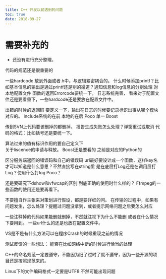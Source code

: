 ```yaml
---
title: C++ 开发以前遇到的问题
toc: true
date: 2018-09-27
---
```

# 需要补充的

- 还没有进行充分整理。


代码的规范还是很重要的

一些hardcode 放到外面或者.h中，与逻辑紧密耦合的。
什么时候添加printf？比如基本信息的输出是通过printf还是别的渠道？通知信息和log信息的分别处理
对本地配置文件
函数的返回Errorcode要统一下，
日志系统完善，
看来对于配置文件还是要看重下，一些hardcode还是要放在配置文件中。

出错的时候的返回码 要定义一下，输出在日志的时候要记录标识出事从哪个模块对应的。
include系统的在前 本地的在后
Poco 单一
Boost

传到SVN上代码要该删掉的都删掉。
报告生成失败怎么处理？弹窗重试或取消
代码的格式：比如括号还是要统一下。

算法过来的值有标识作用的要自己定义下  
关于liscence的申请与释放。
Boost还是要看的 之前是对应的Python的

区分服务端返回的错误码和自己的错误码
url最好要设计成一个函数，这样key名才可以知道是什么意思？不然直接写在string里
是在底层打Log还是在调用层打Log？使用什么打log Poco？

还是要研究下dshow和vfwcap的区别 到底正确的使用时什么样的？
Ffmpeg的一些函数的使用还是要再看下。


不要擅自作主张来对策划进行假设，都是要详细的问。
在传输的过程中，如果有问题发生，怎么处理？提醒过问题没拿到，或者提示网络问题之后要怎么对应

一些注释掉的代码如果能删就删掉，不然就注视下为什么不能删 或者在什么情况下要用到。
一些url什么的还是也放在配置文件中。


VS是不是有什么方法可以在程序Crash的时候重现之前的情况


测试反馈的一些想法：
能否在比如网络中断的时候进行恰当的处理




C++的命名规范一定要遵守，不能因为旧了过时了就不遵守，因为一些开源的项目还是按照规范来的。


Linux下的文件编码格式一定要是UTF8 不然可能出现问题
